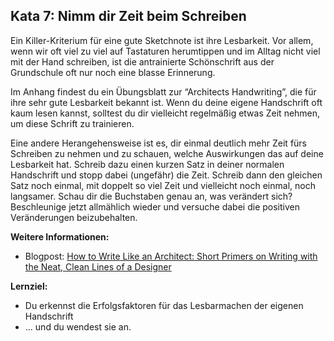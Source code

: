 ## Kata 7: Nimm dir Zeit beim Schreiben 

Ein Killer-Kriterium für eine gute Sketchnote ist ihre Lesbarkeit. Vor allem, wenn wir oft viel zu viel auf Tastaturen herumtippen und im Alltag nicht viel mit der Hand schreiben, ist die antrainierte  Schönschrift aus der Grundschule oft nur noch eine blasse Erinnerung.

Im Anhang findest du ein Übungsblatt zur “Architects Handwriting”, die für ihre sehr gute Lesbarkeit bekannt  ist. Wenn du deine eigene Handschrift oft kaum lesen kannst, solltest du dir vielleicht regelmäßig etwas Zeit nehmen, um diese Schrift zu trainieren.

Eine andere Herangehensweise ist es, dir einmal deutlich mehr Zeit fürs Schreiben zu nehmen und zu schauen, welche Auswirkungen das auf deine Lesbarkeit hat. Schreib dazu einen kurzen Satz in deiner normalen Handschrift und stopp dabei (ungefähr) die Zeit. Schreib dann den gleichen Satz noch einmal, mit doppelt so viel Zeit und vielleicht noch einmal, noch langsamer. Schau dir die Buchstaben genau an, was verändert sich? Beschleunige jetzt allmählich wieder und versuche dabei die positiven Veränderungen beizubehalten.

**Weitere Informationen:**

- Blogpost: [How to Write Like an Architect: Short Primers on Writing with the Neat, Clean Lines of a Designer](http://www.openculture.com/2018/02/how-to-write-like-an-architect-short-primers-on-writing-with-the-neat-clean-lines-of-a-designer.html)

**Lernziel:**

- Du erkennst die Erfolgsfaktoren für das Lesbarmachen der eigenen Handschrift
- ... und du wendest sie an.